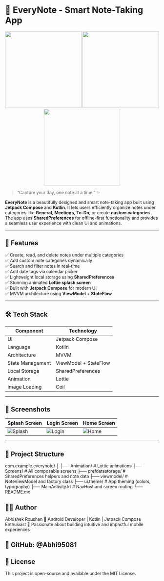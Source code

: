 # 📔 EveryNote - Smart Note-Taking App

<p align="center">
  <img src="https://github.com/user-attachments/assets/41a89b2c-940f-42c7-8b91-be55eeb57b89" width="250"/>
  <img src="https://github.com/user-attachments/assets/8bf76d60-45e2-4254-b5b3-017f384831db" width="250"/>
  <img src="https://github.com/user-attachments/assets/7f9bcdba-39bd-4240-8fe3-8e68c34107ce" width="250"/>
</p>

> “Capture your day, one note at a time.” ✨

**EveryNote** is a beautifully designed and smart note-taking app built using **Jetpack Compose** and **Kotlin**. It lets users efficiently organize notes under categories like **General**, **Meetings**, **To-Do**, or create **custom categories**. The app uses **SharedPreferences** for offline-first functionality and provides a seamless user experience with clean UI and animations.

---

## 🚀 Features

✅ Create, read, and delete notes under multiple categories  
✅ Add custom note categories dynamically  
✅ Search and filter notes in real-time  
✅ Add date tags via calendar picker  
✅ Lightweight local storage using **SharedPreferences**  
✅ Stunning animated **Lottie splash screen**  
✅ Built with **Jetpack Compose** for modern UI  
✅ MVVM architecture using **ViewModel** + **StateFlow**

---

## 🛠 Tech Stack

| Component        | Technology           |
|------------------|----------------------|
| UI               | Jetpack Compose      |
| Language         | Kotlin               |
| Architecture     | MVVM                 |
| State Management | ViewModel + StateFlow|
| Local Storage    | SharedPreferences    |
| Animation        | Lottie               |
| Image Loading    | Coil                 |

---

## 📸 Screenshots

| Splash Screen | Login Screen | Home Screen |
|---------------|--------------|-------------|
| ![Splash](https://github.com/user-attachments/assets/41a89b2c-940f-42c7-8b91-be55eeb57b89) | ![Login](https://github.com/user-attachments/assets/8bf76d60-45e2-4254-b5b3-017f384831db) | ![Home](https://github.com/user-attachments/assets/7f9bcdba-39bd-4240-8fe3-8e68c34107ce) |

---

## 📂 Project Structure
com.example.everynote/
│
├── Animation/ # Lottie animations
├── Screens/ # All composable screens
├── prefdatastorage/ # SharedPreferences helpers and note data
├── viewmodel/ # NoteViewModel and factory class
├── ui.theme/ # App theming (colors, typography)
├── MainActivity.kt # NavHost and screen routing
└── README.md

## 👨‍💻 Author
Abhishek Roushan
📱 Android Developer | Kotlin | Jetpack Compose Enthusiast
🧠 Passionate about building intuitive and impactful mobile experiences

## 🔗 GitHub: @Abhi95081

## 📃 License
This project is open-source and available under the MIT License.
